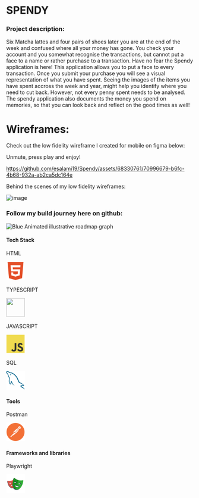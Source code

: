 # SPENDY

### Project description:

Six Matcha lattes and four pairs of shoes later you are at the end of the week and confused where all your money has gone. 
You check your account and you somewhat recognise the transactions, but cannot put a face to a name or rather purchase to a transaction. 
Have no fear the Spendy application is here!
This application allows you to put a face to every transaction. Once you submit your purchase you will see a visual representation of what you have spent.
Seeing the images of the items you have spent accross the week and year, might help you identify where you need to cut back.
However, not every penny spent needs to be analysed. The spendy application also documents the money you spend on memories, so that you can look back and reflect on the good times as well!


# Wireframes:

Check out the low fidelity wireframe I created for mobile on figma below:



Unmute, press play and enjoy!

https://github.com/esalami19/Spendy/assets/68330761/70996679-b6fc-4b68-932a-ab2ca5dc164e



Behind the scenes of my low fidelity wireframes:

![image](https://github.com/esalami19/Spendy/assets/68330761/c84bfe39-0ff4-4e2a-9106-5dc3fdfb8202)




### Follow my build journey here on github:

![Blue Animated illustrative roadmap graph](https://github.com/esalami19/Spendy/assets/68330761/419ba319-b5f1-49a7-bec8-35491916e866)


#### Tech Stack 

<p>
  <p>HTML</p>
<img width="50" height="50" src="https://github.com/devicons/devicon/blob/v2.16.0/icons/html5/html5-plain.svg" />
  <p>TYPESCRIPT</p>  
<img width="50" height="50" src="https://cdn.jsdelivr.net/gh/devicons/devicon@latest/icons/typescript/typescript-original.svg" />
<p>JAVASCRIPT</p>
<img width="50" height="50" src="https://github.com/devicons/devicon/blob/v2.16.0/icons/javascript/javascript-original.svg" />
<p>SQL</p>
<img width="50" height="50" src="https://github.com/devicons/devicon/blob/v2.16.0/icons/mysql/mysql-original.svg" />
</p>

#### Tools
<p>
  <p>Postman</p>
<img width="50" height="50" src="https://github.com/devicons/devicon/blob/v2.16.0/icons/postman/postman-original.svg" />
</p>

#### Frameworks and libraries

<p>
  <p>Playwright</p>
  <img width="50" height="50" src="https://github.com/devicons/devicon/blob/v2.16.0/icons/playwright/playwright-original.svg" />
</p>

